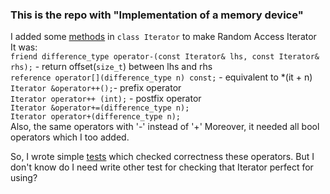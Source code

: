 ### This is the repo with "Implementation of a memory device"

I added some [methods](https://github.com/serikov1/AdvancedCpp/blob/main/secondLesson/src/buffer.h) in `class Iterator` to
make Random Access Iterator  
It was:  
`friend difference_type operator-(const Iterator& lhs, const Iterator& rhs);` - return offset(`size_t`) between lhs and rhs   
`reference operator[](difference_type n) const;` - equivalent to *(it + n)  
`Iterator &operator++();`- prefix operator  
`Iterator operator++ (int);` - postfix operator  
`Iterator &operator+=(difference_type n);`  
`Iterator operator+(difference_type n);`  
Also, the same operators with '-' instead of '+'
Moreover, it needed all bool operators which I too added.

So, I wrote simple [tests](https://github.com/serikov1/AdvancedCpp/blob/main/secondLesson/tests/devmem.cpp) which
checked correctness these operators.
But I don't know do I need write other test for checking that Iterator perfect for using?
